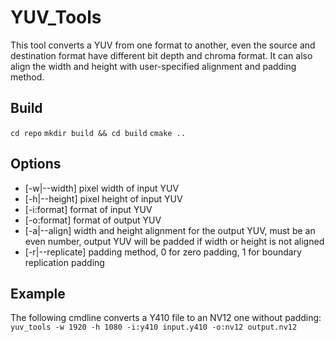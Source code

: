 # YUV_Tools
This tool converts a YUV from one format to another, even the source and destination format have different bit depth and chroma format. It can also align the width and height with user-specified alignment and padding method.

## Build
`cd repo`
`mkdir build && cd build`
`cmake ..`

## Options
- [-w|--width] pixel width of input YUV
- [-h|--height] pixel height of input YUV
- [-i:format] format of input YUV
- [-o:format] format of output YUV
- [-a|--align] width and height alignment for the output YUV, must be an even number, output YUV will be padded if width or height is not aligned
- [-r|--replicate] padding method, 0 for zero padding, 1 for boundary replication padding

## Example
The following cmdline converts a Y410 file to an NV12 one without padding:
`yuv_tools -w 1920 -h 1080 -i:y410 input.y410 -o:nv12 output.nv12`
